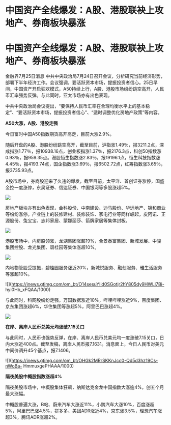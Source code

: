 # 中国资产全线爆发：A股、港股联袂上攻 地产、券商板块暴涨

# 中国资产全线爆发：A股、港股联袂上攻 地产、券商板块暴涨

金融界7月25日消息
中共中央政治局7月24日召开会议，分析研究当前经济形势，部署下半年经济工作。会议强调，要活跃资本市场，提振投资者信心。25日早间，中国资产开启狂欢模式，A50持续上行，A股、港股市场纷纷跳空高开，人民币汇率强势反弹。与此同时，亚太市场亦有出色表现。

中共中央政治局会议提出，“要保持人民币汇率在合理均衡水平上的基本稳定”、“要活跃资本市场，提振投资者信心”、“适时调整优化房地产政策”等内容。

**A50大涨，A股、港股走强**

今日富时中国A50指数期货高开高走，目前大涨2.9%。

随后开盘的A股、港股纷纷跳空高开，截至目前，沪指涨1.49％，报3211.2点，深成指涨1.77％，报10938.16点，创业板指涨1.37％，报2176.3点，科创50指数涨0.93％，报959.35点。港股恒生指数涨2.83％，报19196.1点，恒生科技指数涨4.45％，报4193.74点，国企指数涨3.69％，报6502.72点，红筹指数涨3.65％，报3735.93点。

A股市场中，券商股迎来了久违的爆发，截至目前，太平洋、首创证券涨停，国盛金控一度涨停，东吴证券、信达证券、中国银河等多股涨超5%。

![](https://inews.gtimg.com/om_bt/OK1prK3HPbFkNoPAB9gK9CNCucB38Mp2huL9X7Tjds_5wAA/1000)

房地产板块亦有出色表现，金科股份、中南建设、迪马股份、华远地产、锦和商业等纷纷涨停。产业链上的装修建材、装修装饰、家电行业等同样崛起，皮阿诺、正源股份、兔宝宝、志邦家居、蒙娜丽莎、箭牌家居等集体封板。

![](https://inews.gtimg.com/om_bt/O5c9Iq8kGIi9OwU05AFubbsii2Hh1F6Htf79qLFlFqnaoAA/1000)

港股市场中，内房股领涨，龙湖集团涨超19%，合景泰富集团、新城发展、中骏集团控股、龙光集团、碧桂园等集体涨超10%。

![](https://inews.gtimg.com/om_bt/O9Mxqv9ZTPTdnLky4IzHp9cRLvtQCrT9LJmd6T0HJQTwIAA/1000)

内地物管股受提振，碧桂园服务涨近20%，新城悦服务、融创服务、雅生活服务等涨超10%。

![](https://inews.gtimg.com/om_bt/O14sesuYlid0SGotjr2hY805dy9HWLl7Bi-
hyi0Hb_xFQAA/1000)

与此同时，科网股纷纷走强，万国数据涨近10%，哔哩哔哩涨近9%，百度集团、京东集团涨超6%，华住集团等涨超5%，阿里巴巴涨超4%。

![](https://inews.gtimg.com/om_bt/OY5XN1Iy0bFhG_z2rKeY9ioi8XHaOp3JOSl5FRgZDnahwAA/1000)

**在岸、离岸人民币兑美元均涨破7.15关口**

与此同时，人民币也强势反弹，在岸、离岸人民币兑美元均一度涨破7.15关口，日内大涨近400点。截至发稿，离岸人民币报7.1631。消息面上，今日人民币对美元中间价调升45个基点，报7.1406。

![](https://inews.gtimg.com/om_bt/OHGk2MRrSKKnJcc0-Qd5d3hz19Cs-nWoBa-
HmmuxgePHAAA/1000)

**隔夜美股中概股指数涨超4%**

隔夜美股市场中，中概股集体狂飙，纳斯达克金龙中国指数大涨逾4%，创五个月最大涨幅。

中概股普遍大涨，B站、蔚来汽车大涨近11%，小鹏汽车大涨10%，百度涨超5%，阿里巴巴涨4.5%，拼多多、美团ADR涨近4%，京东涨3.5%，理想汽车涨超3%，腾讯ADR涨超2%。

